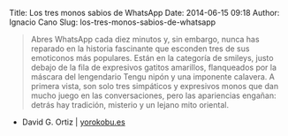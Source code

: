 Title: Los tres monos sabios de WhatsApp
Date: 2014-06-15 09:18
Author: Ignacio Cano
Slug: los-tres-monos-sabios-de-whatsapp

> Abres WhatsApp cada diez minutos y, sin embargo, nunca has reparado en
> la historia fascinante que esconden tres de sus emoticonos más
> populares. Están en la categoría de smileys, justo debajo de la fila
> de expresivos gatitos amarillos, flanqueados por la máscara del
> lengendario Tengu nipón y una imponente calavera. A primera vista, son
> solo tres simpáticos y expresivos monos que dan mucho juego en las
> conversaciones, pero las apariencias engañan: detrás hay tradición,
> misterio y un lejano mito oriental.

- David G. Ortiz | [yorokobu.es][]

  [yorokobu.es]: http://www.yorokobu.es/three-wise-monkeys/
    "Los tres monos sabios de WhatsApp"
